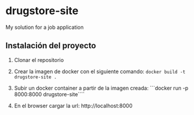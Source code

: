 # drugstore-site
My solution for a job application

## Instalación del proyecto

1. Clonar el repositorio
2. Crear la imagen de docker con el siguiente comando: 
```docker build -t drugstore-site .```

3. Subir un docker container a partir de la imagen creada:
```docker run -p 8000:8000 drugstore-site````

4. En el browser cargar la url: http://localhost:8000
